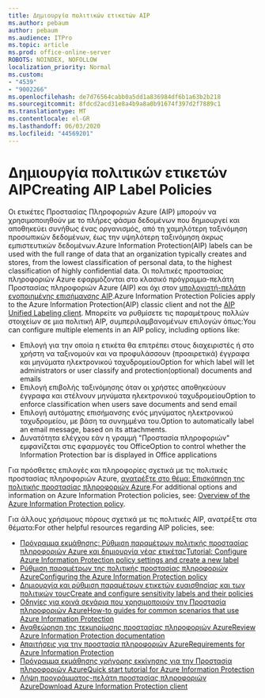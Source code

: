 ```yaml
---
title: Δημιουργία πολιτικών ετικετών AIP
ms.author: pebaum
author: pebaum
ms.audience: ITPro
ms.topic: article
ms.prod: office-online-server
ROBOTS: NOINDEX, NOFOLLOW
localization_priority: Normal
ms.custom:
- "4539"
- "9002266"
ms.openlocfilehash: de7d76564cabb0a5dd1a836984df6b1a63b2b218
ms.sourcegitcommit: 8fdcd2acd31e8a4b9a8a0b91674f397d2f7889c1
ms.translationtype: MT
ms.contentlocale: el-GR
ms.lasthandoff: 06/03/2020
ms.locfileid: "44569201"
---
```

# <a name="creating-aip-label-policies"></a><span data-ttu-id="85f6f-102">Δημιουργία πολιτικών ετικετών AIP</span><span class="sxs-lookup"><span data-stu-id="85f6f-102">Creating AIP Label Policies</span></span>

<span data-ttu-id="85f6f-103">Οι ετικέτες Προστασίας Πληροφοριών Azure (AIP) μπορούν να χρησιμοποιηθούν με το πλήρες φάσμα δεδομένων που δημιουργεί και αποθηκεύει συνήθως ένας οργανισμός, από τη χαμηλότερη ταξινόμηση προσωπικών δεδομένων, έως την υψηλότερη ταξινόμηση άκρως εμπιστευτικών δεδομένων.</span><span class="sxs-lookup"><span data-stu-id="85f6f-103">Azure Information Protection(AIP) labels can be used with the full range of data that an organization typically creates and stores, from the lowest classification of personal data, to the highest classification of highly confidential data.</span></span> <span data-ttu-id="85f6f-104">Οι πολιτικές προστασίας πληροφοριών Azure εφαρμόζονται στο κλασικό πρόγραμμα-πελάτη Προστασίας πληροφοριών Azure (AIP) και όχι στον [υπολογιστή-πελάτη ενοποιημένης επισήμανσης AIP](https://docs.microsoft.com/azure/information-protection/rms-client/unifiedlabelingclient-version-release-history).</span><span class="sxs-lookup"><span data-stu-id="85f6f-104">Azure Information Protection Policies apply to the Azure Information Protection(AIP) classic client and not the  [AIP Unified Labeling client](https://docs.microsoft.com/azure/information-protection/rms-client/unifiedlabelingclient-version-release-history).</span></span> <span data-ttu-id="85f6f-105">Μπορείτε να ρυθμίσετε τις παραμέτρους πολλών στοιχείων σε μια πολιτική AIP, συμπεριλαμβανομένων επιλογών όπως:</span><span class="sxs-lookup"><span data-stu-id="85f6f-105">You can configure multiple elements in an AIP policy, including options like:</span></span>

- <span data-ttu-id="85f6f-106">Επιλογή για την οποία η ετικέτα θα επιτρέπει στους διαχειριστές ή στο χρήστη να ταξινομούν και να προφυλάσσουν (προαιρετικά) έγγραφα και μηνύματα ηλεκτρονικού ταχυδρομείου</span><span class="sxs-lookup"><span data-stu-id="85f6f-106">Option for which label will let administrators or user classify and protection(optional) documents and emails</span></span>
- <span data-ttu-id="85f6f-107">Επιλογή επιβολής ταξινόμησης όταν οι χρήστες αποθηκεύουν έγγραφα και στέλνουν μηνύματα ηλεκτρονικού ταχυδρομείου</span><span class="sxs-lookup"><span data-stu-id="85f6f-107">Option to enforce classification when users save documents and send email</span></span>
- <span data-ttu-id="85f6f-108">Επιλογή αυτόματης επισήμανσης ενός μηνύματος ηλεκτρονικού ταχυδρομείου, με βάση τα συνημμένα του.</span><span class="sxs-lookup"><span data-stu-id="85f6f-108">Option to automatically label an email message, based on its attachments.</span></span>
- <span data-ttu-id="85f6f-109">Δυνατότητα ελέγχου εάν η γραμμή "Προστασία πληροφοριών" εμφανίζεται στις εφαρμογές του Office</span><span class="sxs-lookup"><span data-stu-id="85f6f-109">Option to control whether the Information Protection bar is displayed in Office applications</span></span>

<span data-ttu-id="85f6f-110">Για πρόσθετες επιλογές και πληροφορίες σχετικά με τις πολιτικές προστασίας πληροφοριών Azure, [ανατρέξτε στο θέμα: Επισκόπηση της πολιτικής προστασίας πληροφοριών Azure](https://docs.microsoft.com/azure/information-protection/overview-policy).</span><span class="sxs-lookup"><span data-stu-id="85f6f-110">For additional options and information on Azure Information Protection policies, see: [Overview of the Azure Information Protection policy](https://docs.microsoft.com/azure/information-protection/overview-policy).</span></span>  

<span data-ttu-id="85f6f-111">Για άλλους χρήσιμους πόρους σχετικά με τις πολιτικές AIP, ανατρέξτε στα θέματα:</span><span class="sxs-lookup"><span data-stu-id="85f6f-111">For other helpful resources regarding AIP policies, see:</span></span>

- [<span data-ttu-id="85f6f-112">Πρόγραμμα εκμάθησης: Ρύθμιση παραμέτρων πολιτικής προστασίας πληροφοριών Azure και δημιουργία νέας ετικέτας</span><span class="sxs-lookup"><span data-stu-id="85f6f-112">Tutorial: Configure Azure Information Protection policy settings and create a new label</span></span>](https://docs.microsoft.com/azure/information-protection/infoprotect-quick-start-tutorial)  
- [<span data-ttu-id="85f6f-113">Ρύθμιση παραμέτρων της πολιτικής προστασίας πληροφοριών Azure</span><span class="sxs-lookup"><span data-stu-id="85f6f-113">Configuring the Azure Information Protection policy</span></span>](https://docs.microsoft.com/azure/information-protection/configure-policy)  
- [<span data-ttu-id="85f6f-114">Δημιουργία και ρύθμιση παραμέτρων ετικετών ευαισθησίας και των πολιτικών τους</span><span class="sxs-lookup"><span data-stu-id="85f6f-114">Create and configure sensitivity labels and their policies</span></span>](https://docs.microsoft.com/microsoft-365/compliance/create-sensitivity-labels)  
- [<span data-ttu-id="85f6f-115">Οδηγίες για κοινά σενάρια που χρησιμοποιούν την Προστασία πληροφοριών Azure</span><span class="sxs-lookup"><span data-stu-id="85f6f-115">How-to guides for common scenarios that use Azure Information Protection</span></span>](https://docs.microsoft.com/azure/information-protection/how-to-guides)  
- [<span data-ttu-id="85f6f-116">Αναθεώρηση της τεκμηρίωσης προστασίας πληροφοριών Azure</span><span class="sxs-lookup"><span data-stu-id="85f6f-116">Review Azure Information Protection documentation</span></span>](https://docs.microsoft.com/azure/information-protection/what-is-information-protection)  
- [<span data-ttu-id="85f6f-117">Απαιτήσεις για την προστασία πληροφοριών Azure</span><span class="sxs-lookup"><span data-stu-id="85f6f-117">Requirements for Azure Information Protection</span></span>](https://docs.microsoft.com/azure/information-protection/get-started/requirements)  
- [<span data-ttu-id="85f6f-118">Πρόγραμμα εκμάθησης γρήγορης εκκίνησης για την Προστασία πληροφοριών Azure</span><span class="sxs-lookup"><span data-stu-id="85f6f-118">Quick start tutorial for Azure Information Protection</span></span>](https://docs.microsoft.com/azure/information-protection/get-started/infoprotect-quick-start-tutorial)  
- [<span data-ttu-id="85f6f-119">Λήψη προγράμματος-πελάτη προστασίας πληροφοριών Azure</span><span class="sxs-lookup"><span data-stu-id="85f6f-119">Download Azure Information Protection client</span></span>](https://www.microsoft.com/download/details.aspx?id=53018)